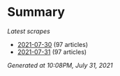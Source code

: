 # Summary
*Latest scrapes*
* [2021-07-30](https://github.com/nuuuwan/news_lk/blob/data/news_lk.2021-07-30.json) (97 articles)
* [2021-07-31](https://github.com/nuuuwan/news_lk/blob/data/news_lk.2021-07-31.json) (97 articles)

*Generated at 10:08PM, July 31, 2021*